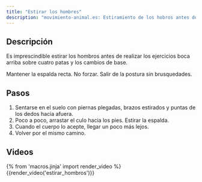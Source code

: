 ```yaml
---
title: "Estirar los hombres"
description: "movimiento-animal.es: Estiramiento de los hobros antes de realizar los ejercicios que los impliquen, especialmente los cambios de base"
---
```


## Descripción

Es imprescindible estirar los hombros antes de realizar los ejercicios boca arriba sobre cuatro patas y los cambios de base.

Mantener la espalda recta. No forzar. Salir de la postura sin brusquedades.


## Pasos

1. Sentarse en el suelo con piernas plegadas, brazos estirados y puntas de los dedos hacia afuera.
2. Poco a poco, arrastar el culo hacia los pies. Estirar la espalda.
3. Cuando el cuerpo lo acepte, llegar un poco más lejos.
4. Volver por el mismo camino.

## Videos

{% from 'macros.jinja' import render_video %}
{{render_video('estirar_hombros')}}
